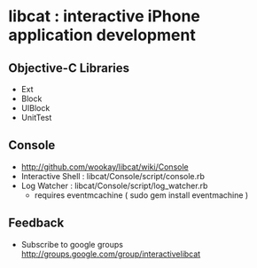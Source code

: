 libcat : interactive iPhone application development
===================================================

Objective-C Libraries
---------------------
 * Ext
 * Block
 * UIBlock
 * UnitTest


Console
-------
 * <http://github.com/wookay/libcat/wiki/Console>
 * Interactive Shell : libcat/Console/script/console.rb
 * Log Watcher : libcat/Console/script/log_watcher.rb
   - requires eventmcachine ( sudo gem install eventmachine )



Feedback
--------
 * Subscribe to google groups <http://groups.google.com/group/interactivelibcat>

